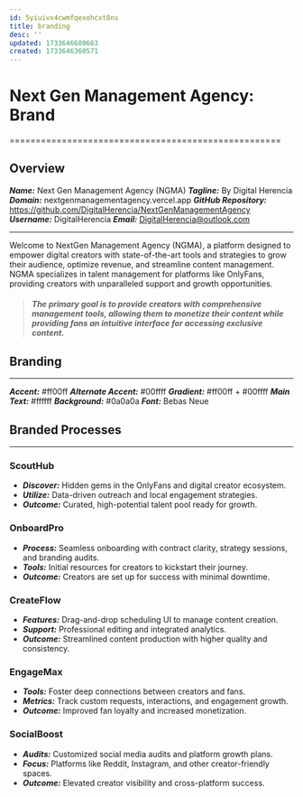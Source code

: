 ```yaml
---
id: 5yiuivx4cwmfqexohcxt8ns
title: branding
desc: ''
updated: 1733646680663
created: 1733646360571
---
```

# Next Gen Management Agency: Brand
====================================================
 
## Overview
 
 ***Name:*** Next Gen Management Agency (NGMA)
 ***Tagline:*** By Digital Herencia
 ***Domain:*** nextgenmanagementagency.vercel.app
 ***GitHub Repository:*** https://github.com/DigitalHerencia/NextGenManagementAgency
 ***Username:*** DigitalHerencia
 ***Email:*** DigitalHerencia@outlook.com

* * *

Welcome to NextGen Management Agency (NGMA), a platform designed to empower digital creators with state-of-the-art tools and strategies to grow their audience, optimize revenue, and streamline content management. NGMA specializes in talent management for platforms like OnlyFans, providing creators with unparalleled support and growth opportunities.

 > ##### The primary goal is to provide creators with comprehensive management tools, allowing them to monetize their content while providing fans an intuitive interface for accessing exclusive content.
 
 ## Branding
-----------------------------------
 
 ***Accent:*** #ff00ff
 ***Alternate Accent:*** #00ffff
 ***Gradient:*** #ff00ff + #00ffff
 ***Main Text:*** #ffffff
 ***Background:*** #0a0a0a
 ***Font:*** Bebas Neue

## Branded Processes
-----------------------------------

### ScoutHub 

- ***Discover:*** Hidden gems in the OnlyFans and digital creator ecosystem.
- ***Utilize:*** Data-driven outreach and local engagement strategies.
- ***Outcome:*** Curated, high-potential talent pool ready for growth.

### OnboardPro 

- ***Process:*** Seamless onboarding with contract clarity, strategy sessions, and branding audits.
-  ***Tools:*** Initial resources for creators to kickstart their journey.
- ***Outcome:*** Creators are set up for success with minimal downtime.

### CreateFlow 

- ***Features:*** Drag-and-drop scheduling UI to manage content creation.
- ***Support:*** Professional editing and integrated analytics.
- ***Outcome:*** Streamlined content production with higher quality and consistency.

### EngageMax 

- ***Tools:*** Foster deep connections between creators and fans.
- ***Metrics:*** Track custom requests, interactions, and engagement growth.
- ***Outcome:*** Improved fan loyalty and increased monetization.

### SocialBoost 

- ***Audits:*** Customized social media audits and platform growth plans.
- ***Focus:*** Platforms like Reddit, Instagram, and other creator-friendly spaces.
- ***Outcome:*** Elevated creator visibility and cross-platform success.
 